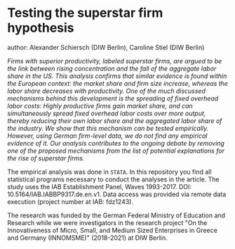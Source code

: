 # Testing the superstar firm hypothesis

author: Alexander Schiersch (DIW Berlin), Caroline Stiel (DIW Berlin)

_Firms with superior productivity, labeled superstar firms, are argued to be the link between rising concentration and the fall of the 
aggregate labor share in the US. This analysis confirms that similar evidence is found within the European context: the market share 
and firm size increase, whereas the labor share decreases with productivity. One of the much discussed mechanisms behind this  development is the spreading of fixed overhead labor costs: Highly productive firms gain market share, and can simultaneously spread 
fixed overhead labor costs over more output, thereby reducing their own labor share and the aggregated labor share of the industry. We show that this mechanism can be tested empirically. However, using German firm-level data, we do not find any empirical evidence of it. Our analysis contributes to the ongoing debate by removing one of the proposed mechanisms from the list of potential explanations for the rise of superstar firms._

The empirical analysis was done in `STATA`. In this repository you find all statistical programs necessary to conduct the analyses in the article. The study uses the IAB Establishment Panel, Waves 1993-2017. DOI: 10.5164/IAB.IABBP9317.de.en.v1. Data access was 
provided via remote data execution (project number at IAB: fdz1243).

The research was funded by the German Federal Ministry of Education and Research while we were investigators in the research project "On the Innovativeness of Micro, Small, and Medium Sized Enterprises in Greece and Germany (INNOMSME)" (2018-2021) at DIW Berlin.
